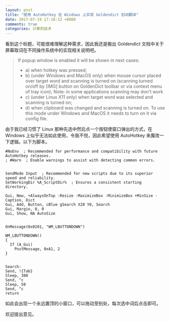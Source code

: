 ```yaml
---
layout: post
title: "使用 AutoHotkey 在 Windows 上实现 Goldendict 划词翻译"
date: 2017-07-19 17:18:12 +0800
comments: true
categories: 计算机技术
---
```

看到这个标题，可能很难理解这种需求，因此我还是搬出 Goldendict 文档中关于屏幕取词在不同操作系统中的实现相关说明吧。

> If popup window is enabled it will be shown in next cases:
> - a) when hotkey was pressed;
> - b) (under Windows and MacOS only) when mouse cursor placed over target word and scanning is turned on (scanning turned on/off by [IMG] button on GoldenDict toolbar or via context menu of tray icon);
>   Note: in some applications scanning may don't work
> - c) (under Linux X11 only) when target word was selected and scanning is turned on;
> - d) when clipboard was changed and scanning is turned on. To use this mode under Windows and MacOS it needs to turn on it via config file.

由于我已经习惯了 Linux 那种先选中然后点一个按钮使窗口弹出的方式，在 Windows 上似乎无法如此使用，令我不悦，因此希望使用 AutoHotkey 来魔改一下逻辑。以下为脚本。

```
#NoEnv  ; Recommended for performance and compatibility with future AutoHotkey releases.
; #Warn  ; Enable warnings to assist with detecting common errors.


SendMode Input  ; Recommended for new scripts due to its superior speed and reliability.
SetWorkingDir %A_ScriptDir%  ; Ensures a consistent starting directory.

Gui, New, +AlwaysOnTop -Resize -MaximizeBox -MinimizeBox +MinSize -Caption, Dict
Gui, Add, Button, cBlue gSearch X20 Y0, Search
Gui, Margin, 0, 0
Gui, Show, NA AutoSize


OnMessage(0x0201, "WM_LBUTTONDOWN")

WM_LBUTTONDOWN()
{
  If (A_Gui)
    PostMessage, 0xA1, 2
}


Search:
Send, !{Tab}
Sleep, 300
Send, ^c
Sleep, 50
Send, ^c
return
```

如此会出现一个永远置顶的小窗口，可以拖动至别处，每次选中词后点击即可。

欢迎提出意见。
